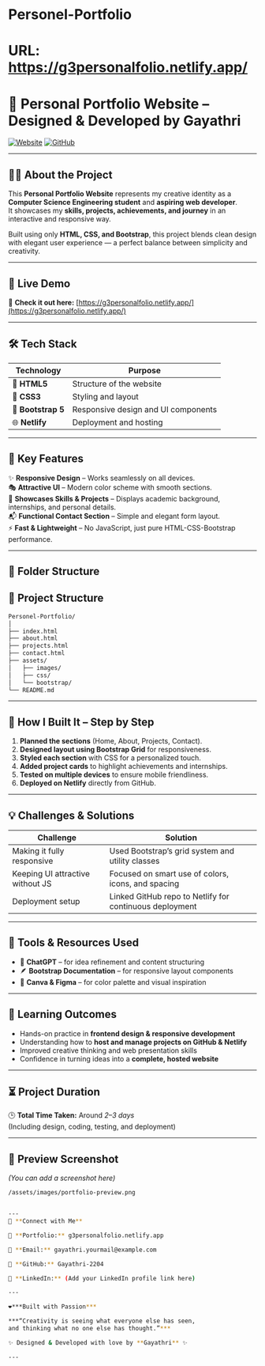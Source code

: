 # Personel-Portfolio
# URL: https://g3personalfolio.netlify.app/

# 🌟 Personal Portfolio Website – Designed & Developed by Gayathri

[![Website](https://img.shields.io/badge/Live%20Website-Visit-blue?style=for-the-badge&logo=netlify)](https://g3personalfolio.netlify.app/)
[![GitHub](https://img.shields.io/badge/View%20Code-GitHub-black?style=for-the-badge&logo=github)](https://github.com/Gayathri-2204/Personel-Portfolio)

---

## 👩‍💻 About the Project

This **Personal Portfolio Website** represents my creative identity as a **Computer Science Engineering student** and **aspiring web developer**.  
It showcases my **skills, projects, achievements, and journey** in an interactive and responsive way.

Built using only **HTML, CSS, and Bootstrap**, this project blends clean design with elegant user experience — a perfect balance between simplicity and creativity.

---

## 🚀 Live Demo

🔗 **Check it out here:** [https://g3personalfolio.netlify.app/](https://g3personalfolio.netlify.app/)

---

## 🛠️ Tech Stack

| Technology | Purpose |
|-------------|----------|
| 🧱 **HTML5** | Structure of the website |
| 🎨 **CSS3** | Styling and layout |
| 💎 **Bootstrap 5** | Responsive design and UI components |
| 🌐 **Netlify** | Deployment and hosting |

---

## 🎯 Key Features

✨ **Responsive Design** – Works seamlessly on all devices.  
🎭 **Attractive UI** – Modern color scheme with smooth sections.  
🧠 **Showcases Skills & Projects** – Displays academic background, internships, and personal details.  
📬 **Functional Contact Section** – Simple and elegant form layout.  
⚡ **Fast & Lightweight** – No JavaScript, just pure HTML-CSS-Bootstrap performance.  

---

## 📁 Folder Structure

## 🧩 Project Structure

```bash
Personel-Portfolio/
│
├── index.html
├── about.html
├── projects.html
├── contact.html
├── assets/
│   ├── images/
│   ├── css/
│   └── bootstrap/
└── README.md

```
---

## 🧱 How I Built It – Step by Step

1. **Planned the sections** (Home, About, Projects, Contact).  
2. **Designed layout using Bootstrap Grid** for responsiveness.  
3. **Styled each section** with CSS for a personalized touch.  
4. **Added project cards** to highlight achievements and internships.  
5. **Tested on multiple devices** to ensure mobile friendliness.  
6. **Deployed on Netlify** directly from GitHub.  

---

## 💡 Challenges & Solutions

| Challenge | Solution |
|------------|-----------|
| Making it fully responsive | Used Bootstrap’s grid system and utility classes |
| Keeping UI attractive without JS | Focused on smart use of colors, icons, and spacing |
| Deployment setup | Linked GitHub repo to Netlify for continuous deployment |

---

## 🤖 Tools & Resources Used

- 🧠 **ChatGPT** – for idea refinement and content structuring  
- 🪶 **Bootstrap Documentation** – for responsive layout components  
- 🎨 **Canva & Figma** – for color palette and visual inspiration  

---

## 📘 Learning Outcomes

- Hands-on practice in **frontend design & responsive development**  
- Understanding how to **host and manage projects on GitHub & Netlify**  
- Improved creative thinking and web presentation skills  
- Confidence in turning ideas into a **complete, hosted website**

---

## ⏳ Project Duration

🕒 **Total Time Taken:** Around *2–3 days*  
(Including design, coding, testing, and deployment)

---

## 📸 Preview Screenshot

*(You can add a screenshot here)*  
```bash
/assets/images/portfolio-preview.png


---
💬 **Connect with Me**

💼 **Portfolio:** g3personalfolio.netlify.app

📧 **Email:** gayathri.yourmail@example.com

🐙 **GitHub:** Gayathri-2204

🔗 **LinkedIn:** (Add your LinkedIn profile link here)

---

❤️***Built with Passion***

***“Creativity is seeing what everyone else has seen,
and thinking what no one else has thought.”***

✨ Designed & Developed with love by **Gayathri** ✨

---


